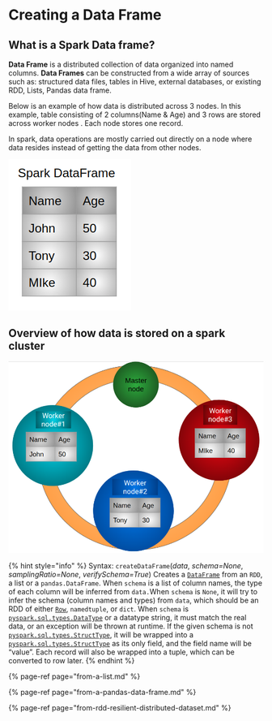 # Creating a Data Frame

## What is a Spark Data frame?

**Data Frame** is a distributed collection of data organized into named columns. **Data Frames** can be constructed from a wide array of sources such as: structured data files, tables in Hive, external databases, or existing RDD, Lists, Pandas data frame.

Below is an example of how data is distributed across 3 nodes. In this example, table consisting of 2 columns\(Name & Age\) and 3 rows are stored across worker nodes .  Each node stores one record.

In spark, data operations are mostly carried out directly on a node where data resides instead of getting the data from other nodes.        

                                                                                                  

![](../.gitbook/assets/sparktable%20%282%29.png)

## Overview of how data is stored on a spark cluster



![Spark Cluster containing 3 worker nodes and a master node. Each node stores one record in this example. ](../.gitbook/assets/sparkdataframe.png)

{% hint style="info" %}
Syntax:     `createDataFrame`\(_data_, _schema=None_, _samplingRatio=None_, _verifySchema=True_\)                                                                                                                                               Creates a [`DataFrame`](http://spark.apache.org/docs/latest/api/python/pyspark.sql.html?highlight=createdata#pyspark.sql.DataFrame) from an `RDD`, a list or a `pandas.DataFrame`.                                          When `schema` is a list of column names, the type of each column will be inferred from `data.`When `schema` is `None`, it will try to infer the schema \(column names and types\) from `data`, which should be an RDD of either [`Row`](http://spark.apache.org/docs/latest/api/python/pyspark.sql.html?highlight=createdata#pyspark.sql.Row), `namedtuple`, or `dict`.                                               When `schema` is [`pyspark.sql.types.DataType`](http://spark.apache.org/docs/latest/api/python/pyspark.sql.html?highlight=createdata#pyspark.sql.types.DataType) or a datatype string, it must match the real data, or an exception will be thrown at runtime.                                                                                                            If the given schema is not [`pyspark.sql.types.StructType`](http://spark.apache.org/docs/latest/api/python/pyspark.sql.html?highlight=createdata#pyspark.sql.types.StructType), it will be wrapped into a [`pyspark.sql.types.StructType`](http://spark.apache.org/docs/latest/api/python/pyspark.sql.html?highlight=createdata#pyspark.sql.types.StructType) as its only field, and the field name will be “value”. Each record will also be wrapped into a tuple, which can be converted to row later.
{% endhint %}

{% page-ref page="from-a-list.md" %}

{% page-ref page="from-a-pandas-data-frame.md" %}

{% page-ref page="from-rdd-resilient-distributed-dataset.md" %}



